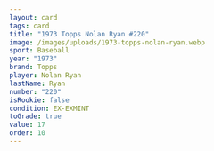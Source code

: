 ```yaml
---
layout: card
tags: card
title: "1973 Topps Nolan Ryan #220"
image: /images/uploads/1973-topps-nolan-ryan.webp
sport: Baseball
year: "1973"
brand: Topps
player: Nolan Ryan
lastName: Ryan
number: "220"
isRookie: false
condition: EX-EXMINT
toGrade: true
value: 17
order: 10
---
```

